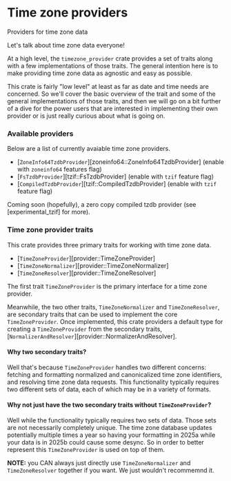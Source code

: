 # Time zone providers

<!-- cargo-rdme start -->

Providers for time zone data 

Let's talk about time zone data everyone!

At a high level, the `timezone_provider` crate provides a set of traits along with a few
implementations of those traits. The general intention here is to make providing time zone
data as agnostic and easy as possible.

This crate is fairly "low level" at least as far as date and time needs are concerned. So
we'll cover the basic overview of the trait and some of the general implementations of
those traits, and then we will go on a bit further of a dive for the power users that
are interested in implementing their own provider or is just really curious about what
is going on.

### Available providers

Below are a list of currently avaiable time zone providers.

- [`ZoneInfo64TzdbProvider`][zoneinfo64::ZoneInfo64TzdbProvider] (enable with `zoneinfo64`
features flag)
- [`FsTzdbProvider`][tzif::FsTzdbProvider] (enable with `tzif` feature flag)
- [`CompiledTzdbProvider`][tzif::CompiledTzdbProvider] (enable with `tzif` feature flag)

Coming soon (hopefully), a zero copy compiled tzdb provider (see [experimental_tzif] for more).

### Time zone provider traits

This crate provides three primary traits for working with time zone data.

- [`TimeZoneProvider`][provider::TimeZoneProvider]
- [`TimeZoneNormalizer`][provider::TimeZoneNormalizer]
- [`TimeZoneResolver`][provider::TimeZoneResolver]

The first trait `TimeZoneProvider` is the primary interface for a time zone provider.

Meanwhile, the two other traits, `TimeZoneNormalizer` and `TimeZoneResolver`, are secondary
traits that can be used to implement the core `TimeZoneProvider`. Once implemented, this
crate providers a default type for creating a `TimeZoneProvider` from the secondary
traits, [`NormalizerAndResolver`][provider::NormalizerAndResolver].

#### Why two secondary traits?

Well that's because `TimeZoneProvider` handles two different concerns: fetching and
formatting normalized and canonicalized time zone identifiers, and resolving time
zone data requests. This functionality typically requires two different sets of data,
each of which may be in a variety of formats.

#### Why not just have the two secondary traits without `TimeZoneProvider`?

Well while the functionality typically requires two sets of data. Those sets are not
necessarily completely unique. The time zone database updates potentially multiple times a
year so having your formatting in 2025a while your data is in 2025b could cause some
desync. So in order to better represent this `TimeZoneProvider` is used on top of them.

**NOTE:** you CAN always just directly use `TimeZoneNormalizer` and
`TimeZoneResolver` together if you want. We just wouldn't recommemnd it.

<!-- cargo-rdme end -->

